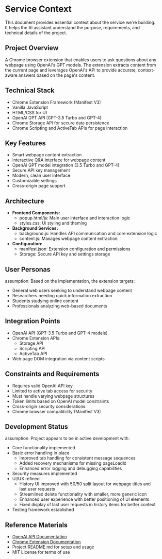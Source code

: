 # Service Context
<!-- Project context to check for every query. -->
This document provides essential context about the service we're building. It helps the AI assistant understand the purpose, requirements, and technical details of the project.

## Project Overview
A Chrome browser extension that enables users to ask questions about any webpage using OpenAI's GPT models. The extension extracts content from the current page and leverages OpenAI's API to provide accurate, context-aware answers based on the page's content.

## Technical Stack
- Chrome Extension Framework (Manifest V3)
- Vanilla JavaScript
- HTML/CSS for UI
- OpenAI GPT API (GPT-3.5 Turbo and GPT-4)
- Chrome Storage API for secure data persistence
- Chrome Scripting and ActiveTab APIs for page interaction

## Key Features
- Smart webpage content extraction
- Interactive Q&A interface for webpage content
- OpenAI GPT model integration (3.5 Turbo and GPT-4)
- Secure API key management
- Modern, clean user interface
- Customizable settings
- Cross-origin page support

## Architecture
- **Frontend Components:**
  - popup.html/js: Main user interface and interaction logic
  - styles.css: UI styling and theming
- **Background Services:**
  - background.js: Handles API communication and core extension logic
  - content.js: Manages webpage content extraction
- **Configuration:**
  - manifest.json: Extension configuration and permissions
  - Storage: Secure API key and settings storage

## User Personas
assumption: Based on the implementation, the extension targets:
- General web users seeking to understand webpage content
- Researchers needing quick information extraction
- Students studying online content
- Professionals analyzing web-based documents

## Integration Points
- OpenAI API (GPT-3.5 Turbo and GPT-4 models)
- Chrome Extension APIs:
  - Storage API
  - Scripting API
  - ActiveTab API
- Web page DOM integration via content scripts

## Constraints and Requirements
- Requires valid OpenAI API key
- Limited to active tab access for security
- Must handle varying webpage structures
- Token limits based on OpenAI model constraints
- Cross-origin security considerations
- Chrome browser compatibility (Manifest V3)

## Development Status
assumption: Project appears to be in active development with:
- Core functionality implemented
- Basic error handling in place
  - Improved tab handling for consistent message sequences
  - Added recovery mechanisms for missing pageLoadId
  - Enhanced error logging and debugging capabilities
- Security measures implemented
- UI/UX refined
  - History UI improved with 50/50 split layout for webpage titles and last user requests
  - Streamlined delete functionality with smaller, more generic icon
  - Enhanced user experience with better positioning of UI elements
  - Fixed display of last user requests in history items for better context
- Testing framework established

## Reference Materials
- [OpenAI API Documentation](https://platform.openai.com/docs)
- [Chrome Extension Documentation](https://developer.chrome.com/docs/extensions)
- Project README.md for setup and usage
- MIT License for terms of use